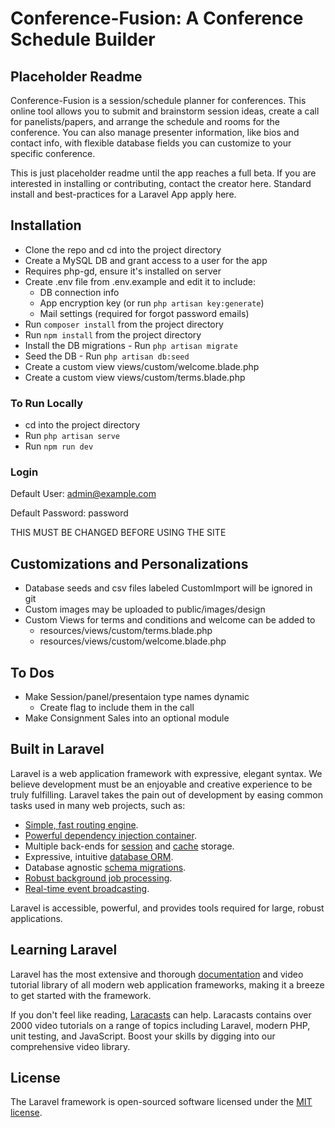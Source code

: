 # Conference-Fusion: A Conference Schedule Builder

## Placeholder Readme
Conference-Fusion is a session/schedule planner for conferences. This online tool allows you to submit and brainstorm session ideas, create a call for panelists/papers, and arrange the schedule and rooms for the conference. You can also manage presenter information, like bios and contact info, with flexible database fields you can customize to your specific conference.

This is just placeholder readme until the app reaches a full beta. If you are interested in installing or contributing, contact the creator here. Standard install and best-practices for a Laravel App apply here. 

## Installation
- Clone the repo and cd into the project directory
- Create a MySQL DB and grant access to a user for the app
- Requires php-gd, ensure it's installed on server
- Create .env file from .env.example and edit it to include:
  - DB connection info
  - App encryption key (or run `php artisan key:generate`)
  - Mail settings (required for forgot password emails)
- Run `composer install` from the project directory
- Run `npm install` from the project directory
- Install the DB migrations - Run `php artisan migrate`
- Seed the DB - Run `php artisan db:seed`
- Create a custom view views/custom/welcome.blade.php
- Create a custom view views/custom/terms.blade.php

### To Run Locally
- cd into the project directory
- Run `php artisan serve`
- Run `npm run dev`

### Login
Default User: admin@example.com

Default Password: password

THIS MUST BE CHANGED BEFORE USING THE SITE

## Customizations and Personalizations
- Database seeds and csv files labeled CustomImport will be ignored in git
- Custom images may be uploaded to public/images/design
- Custom Views for terms and conditions and welcome can be added to
  - resources/views/custom/terms.blade.php
  - resources/views/custom/welcome.blade.php

## To Dos
- Make Session/panel/presentaion type names dynamic
  - Create flag to include them in the call
- Make Consignment Sales into an optional module 



## Built in Laravel

Laravel is a web application framework with expressive, elegant syntax. We believe development must be an enjoyable and creative experience to be truly fulfilling. Laravel takes the pain out of development by easing common tasks used in many web projects, such as:

- [Simple, fast routing engine](https://laravel.com/docs/routing).
- [Powerful dependency injection container](https://laravel.com/docs/container).
- Multiple back-ends for [session](https://laravel.com/docs/session) and [cache](https://laravel.com/docs/cache) storage.
- Expressive, intuitive [database ORM](https://laravel.com/docs/eloquent).
- Database agnostic [schema migrations](https://laravel.com/docs/migrations).
- [Robust background job processing](https://laravel.com/docs/queues).
- [Real-time event broadcasting](https://laravel.com/docs/broadcasting).

Laravel is accessible, powerful, and provides tools required for large, robust applications.

## Learning Laravel

Laravel has the most extensive and thorough [documentation](https://laravel.com/docs) and video tutorial library of all modern web application frameworks, making it a breeze to get started with the framework.

If you don't feel like reading, [Laracasts](https://laracasts.com) can help. Laracasts contains over 2000 video tutorials on a range of topics including Laravel, modern PHP, unit testing, and JavaScript. Boost your skills by digging into our comprehensive video library.

## License

The Laravel framework is open-sourced software licensed under the [MIT license](https://opensource.org/licenses/MIT).
